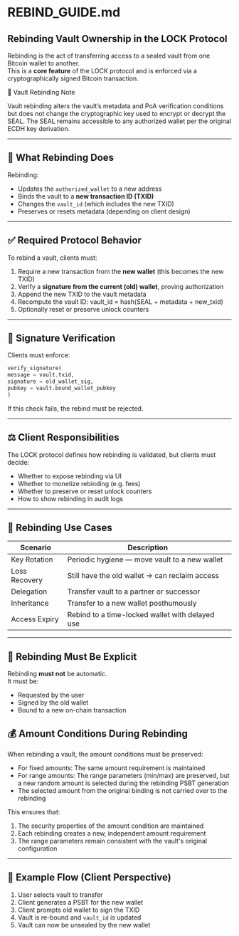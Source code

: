# REBIND_GUIDE.md

## Rebinding Vault Ownership in the LOCK Protocol

Rebinding is the act of transferring access to a sealed vault from one Bitcoin wallet to another.  
This is a **core feature** of the LOCK protocol and is enforced via a cryptographically signed Bitcoin transaction.

📎 Vault Rebinding Note

Vault rebinding alters the vault’s metadata and PoA verification conditions but does not change the cryptographic key used to encrypt or decrypt the SEAL. The SEAL remains accessible to any authorized wallet per the original ECDH key derivation.

---

## 🔁 What Rebinding Does

Rebinding:

- Updates the `authorized_wallet` to a new address
- Binds the vault to a **new transaction ID (TXID)**
- Changes the `vault_id` (which includes the new TXID)
- Preserves or resets metadata (depending on client design)

---

## ✅ Required Protocol Behavior

To rebind a vault, clients must:

1. Require a new transaction from the **new wallet** (this becomes the new TXID)
2. Verify a **signature from the current (old) wallet**, proving authorization
3. Append the new TXID to the vault metadata
4. Recompute the vault ID:
vault_id = hash(SEAL + metadata + new_txid)
5. Optionally reset or preserve unlock counters

---

## 🔐 Signature Verification

Clients must enforce:

```python
verify_signature(
message = vault.txid,
signature = old_wallet_sig,
pubkey = vault.bound_wallet_pubkey
)
```
If this check fails, the rebind must be rejected.

---

## ⚖️ Client Responsibilities

The LOCK protocol defines how rebinding is validated, but clients must decide:

- Whether to expose rebinding via UI
- Whether to monetize rebinding (e.g. fees)
- Whether to preserve or reset unlock counters
- How to show rebinding in audit logs

---

## 🧩 Rebinding Use Cases

| Scenario         | Description                                           |
|------------------|-------------------------------------------------------|
| Key Rotation     | Periodic hygiene — move vault to a new wallet         |
| Loss Recovery    | Still have the old wallet → can reclaim access        |
| Delegation       | Transfer vault to a partner or successor              |
| Inheritance      | Transfer to a new wallet posthumously                 |
| Access Expiry    | Rebind to a time-locked wallet with delayed use       |

---

## 🛑 Rebinding Must Be Explicit

Rebinding **must not** be automatic.  
It must be:

- Requested by the user  
- Signed by the old wallet  
- Bound to a new on-chain transaction

## 💰 Amount Conditions During Rebinding

When rebinding a vault, the amount conditions must be preserved:

- For fixed amounts: The same amount requirement is maintained
- For range amounts: The range parameters (min/max) are preserved, but a new random amount is selected during the rebinding PSBT generation
- The selected amount from the original binding is not carried over to the rebinding

This ensures that:
1. The security properties of the amount condition are maintained
2. Each rebinding creates a new, independent amount requirement
3. The range parameters remain consistent with the vault's original configuration

---

## 💬 Example Flow (Client Perspective)

1. User selects vault to transfer  
2. Client generates a PSBT for the new wallet  
3. Client prompts old wallet to sign the TXID  
4. Vault is re-bound and `vault_id` is updated  
5. Vault can now be unsealed by the new wallet
